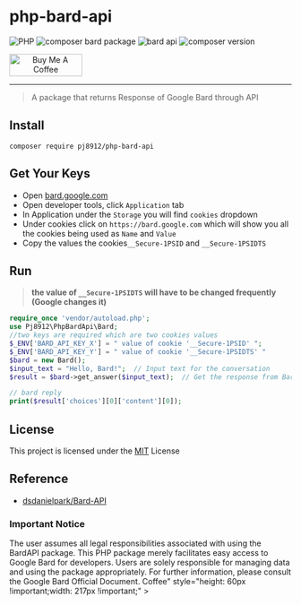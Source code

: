 # php-bard-api

<p align="left">
 <a><img src="https://img.shields.io/badge/PHP-8.1-indigo" alt="PHP"></a>
<a><img alt="composer bard package" src="https://img.shields.io/badge/composer-BardAPI-default"></a>
<a><img alt="bard api"  src="https://img.shields.io/badge/BardAPI-default"></a>
<a><img alt="composer version"  src="https://img.shields.io/badge/composer-2.2.6-orange"></a>
</p>
<a href="https://www.buymeacoffee.com/gjohnpinto" target="_blank" align="center"><img src="https://cdn.buymeacoffee.com/buttons/v2/default-yellow.png" alt="Buy Me A Coffee" style="height: 40px !important;width: 130px !important;" ></a>
<hr>

> A package that returns Response of Google Bard through API

## Install
 ```
 composer require pj8912/php-bard-api
 ```

## Get Your Keys
- Open [bard.google.com](https://bard.google.com/)
- Open developer tools, click `Application` tab
- In Application under the `Storage` you will find `cookies` dropdown
- Under cookies click on `https://bard.google.com` which will show you all the cookies being used as `Name` and `Value`
- Copy the values the cookies`__Secure-1PSID` and `__Secure-1PSIDTS`


 ## Run

> **the value of `__Secure-1PSIDTS` will have to be changed frequently (Google changes it)**

 ```php
require_once 'vendor/autoload.php';
use Pj8912\PhpBardApi\Bard;
//two keys are required which are two cookies values
$_ENV['BARD_API_KEY_X'] = " value of cookie '__Secure-1PSID' ";
$_ENV['BARD_API_KEY_Y'] = " value of cookie '__Secure-1PSIDTS' "
$bard = new Bard();
$input_text = "Hello, Bard!";  // Input text for the conversation
$result = $bard->get_answer($input_text);  // Get the response from Bard

// bard reply
print($result['choices'][0]['content'][0]);

```
## License
This project is licensed under the [MIT](https://opensource.org/license/mit/)  License

## Reference
- [dsdanielpark/Bard-API](https://github.com/dsdanielpark/Bard-API)

### Important Notice
The user assumes all legal responsibilities associated with using the BardAPI package. This PHP package merely facilitates easy access to Google Bard for developers. Users are solely responsible for managing data and using the package appropriately. For further information, please consult the Google Bard Official Document.
Coffee" style="height: 60px !important;width: 217px !important;" ></a></p>

